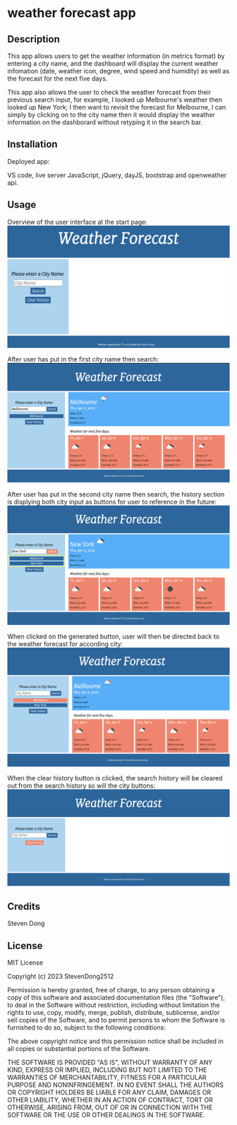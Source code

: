 # weather forecast app 

## Description

This app allows users to get the weather information (in metrics format) by entering a city name, and the dashboard will display the current weather infomation (date, weather icon, degree, wind speed and humidity) as well as the forecast for the next five days. 

This app also allows the user to check the weather forecast from their previous search input, for example, I looked up Melbourne's weather then looked up New York; I then want to revisit the forecast for Melbourne, I can simply by clicking on to the city name then it would display the weather information on the dashborard without retyping it in the search bar. 

## Installation

Deployed app: 

VS code, live server JavaScript, jQuery, dayJS, bootstrap and openweather api. 

## Usage
Overview of the user interface at the start page: 
![Overview](./Assets/screenshot/StartPage.png)

After user has put in the first city name then search:
![Result](./Assets/screenshot/City1.png)

After user has put in the second city name then search, the history section is displying both city input as buttons for user to reference in the future:
![Result2](./Assets/screenshot/City2.png)

When clicked on the generated button, user will then be directed back to the weather forecast for according city:
![Result3](./Assets/screenshot/City3.png)

When the clear history button is clicked, the search history will be cleared out from the search history so will the city buttons: 
![clean](./Assets/screenshot/Clean.png)

## Credits

Steven Dong

## License

MIT License

Copyright (c) 2023 StevenDong2512

Permission is hereby granted, free of charge, to any person obtaining a copy
of this software and associated documentation files (the "Software"), to deal
in the Software without restriction, including without limitation the rights
to use, copy, modify, merge, publish, distribute, sublicense, and/or sell
copies of the Software, and to permit persons to whom the Software is
furnished to do so, subject to the following conditions:

The above copyright notice and this permission notice shall be included in all
copies or substantial portions of the Software.

THE SOFTWARE IS PROVIDED "AS IS", WITHOUT WARRANTY OF ANY KIND, EXPRESS OR
IMPLIED, INCLUDING BUT NOT LIMITED TO THE WARRANTIES OF MERCHANTABILITY,
FITNESS FOR A PARTICULAR PURPOSE AND NONINFRINGEMENT. IN NO EVENT SHALL THE
AUTHORS OR COPYRIGHT HOLDERS BE LIABLE FOR ANY CLAIM, DAMAGES OR OTHER
LIABILITY, WHETHER IN AN ACTION OF CONTRACT, TORT OR OTHERWISE, ARISING FROM,
OUT OF OR IN CONNECTION WITH THE SOFTWARE OR THE USE OR OTHER DEALINGS IN THE
SOFTWARE.